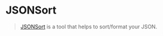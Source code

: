 # JSONSort

> [JSONSort](http://andreruffert.github.io/jsonsort/) is a tool that helps to sort/format your JSON.

